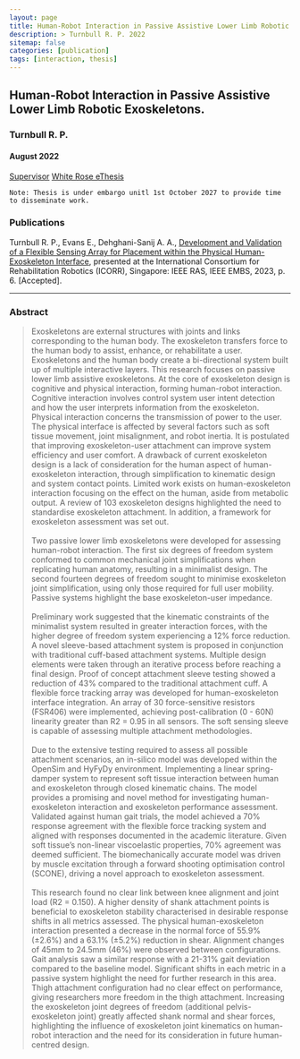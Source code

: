 ```yaml
---
layout: page
title: Human-Robot Interaction in Passive Assistive Lower Limb Robotic Exoskeletons 
description: > Turnbull R. P. 2022
sitemap: false
categories: [publication]
tags: [interaction, thesis]
---
```


<h2> Human-Robot Interaction in Passive Assistive Lower Limb Robotic Exoskeletons. </h2>

<h3> Turnbull R. P. </h3>
<h4> August 2022</h4> 

<!--<a class="btn btn-outline-primary my-1 mr-1" href="/project/true-rehab/">PDF</a>-->
<!--<a class="btn btn-outline-primary my-1 mr-1" href="/project/true-rehab/">Project</a>-->
<a class="btn btn-outline-primary my-1 mr-1" href="https://eps.leeds.ac.uk/mechanical-engineering/staff/110/professor-abbas-a-dehghani-sanij">Supervisor</a>
<a class="btn btn-outline-primary my-1 mr-1" href="https://etheses.whiterose.ac.uk/31307/">White Rose eThesis</a>

~~~
Note: Thesis is under embargo unitl 1st October 2027 to provide time to disseminate work.
~~~

<h3> Publications </h3>

Turnbull R. P., Evans E., Dehghani-Sanij A. A., [Development and Validation of a Flexible Sensing Array for Placement within the Physical Human-Exoskeleton Interface](https://rpturnbull.github.io/publications/ICORR-2023/), presented at the International Consortium for Rehabilitation Robotics (ICORR), Singapore: IEEE RAS, IEEE EMBS, 2023, p. 6. [Accepted].


<hr>

 <h3> Abstract </h3>
<blockquote>
Exoskeletons are external structures with joints and links corresponding to the human body. The exoskeleton transfers force to the human body to assist, enhance, or rehabilitate a user. Exoskeletons and the human body create a bi-directional system built up of multiple interactive layers. This research focuses on passive lower limb assistive exoskeletons. At the core of exoskeleton design is cognitive and physical interaction, forming human-robot interaction. Cognitive interaction involves control system user intent detection and how the user interprets information from the exoskeleton. Physical interaction concerns the transmission of power to the user. The physical interface is affected by several factors such as soft tissue movement, joint misalignment, and robot inertia. It is postulated that improving exoskeleton-user attachment can improve system efficiency and user comfort. A drawback of current exoskeleton design is a lack of consideration for the human aspect of human-exoskeleton interaction, through simplification to kinematic design and system contact points. Limited work exists on human-exoskeleton interaction focusing on the effect on the human, aside from metabolic output. A review of 103 exoskeleton designs highlighted the need to standardise exoskeleton attachment. In addition, a framework for exoskeleton assessment was set out.
<br> <br>
Two passive lower limb exoskeletons were developed for assessing human-robot interaction. The first six degrees of freedom system conformed to common mechanical joint simplifications when replicating human anatomy, resulting in a minimalist design. The second fourteen degrees of freedom sought to minimise exoskeleton joint simplification, using only those required for full user mobility. Passive systems highlight the base exoskeleton-user impedance.
<br> <br>
Preliminary work suggested that the kinematic constraints of the minimalist system resulted in greater interaction forces, with the higher degree of freedom system experiencing a 12% force reduction. A novel sleeve-based attachment system is proposed in conjunction with traditional cuff-based attachment systems. Multiple design elements were taken through an iterative process before reaching a final design. Proof of concept attachment sleeve testing showed a reduction of 43% compared to the traditional attachment cuff. A flexible force tracking array was developed for human-exoskeleton interface integration. An array of 30 force-sensitive resistors (FSR406) were implemented, achieving post-calibration (0 - 60N) linearity greater than R2 = 0.95 in all sensors. The soft sensing sleeve is capable of assessing multiple attachment methodologies.
<br> <br>
Due to the extensive testing required to assess all possible attachment scenarios, an in-silico model was developed within the OpenSim and HyFyDy environment. Implementing a linear spring-damper system to represent soft tissue interaction between human and exoskeleton through closed kinematic chains. The model provides a promising and novel method for investigating human-exoskeleton interaction and exoskeleton performance assessment. Validated against human gait trials, the model achieved a 70% response agreement with the flexible force tracking system and aligned with responses documented in the academic literature. Given soft tissue’s non-linear viscoelastic properties, 70% agreement was deemed sufficient. The biomechanically accurate model was driven by muscle excitation through a forward shooting optimisation control (SCONE), driving a novel approach to exoskeleton assessment. 
<br> <br>
This research found no clear link between knee alignment and joint load (R2 = 0.150). A higher density of shank attachment points is beneficial to exoskeleton stability characterised in desirable response shifts in all metrics assessed. The physical human-exoskeleton interaction presented a decrease in the normal force of 55.9% (±2.6%) and a 63.1% (±5.2%) reduction in shear. Alignment changes of 45mm to 24.5mm (46%) were observed between configurations. Gait analysis saw a similar response with a 21-31% gait deviation compared to the baseline model. Significant shifts in each metric in a passive system highlight the need for further research in this area. Thigh attachment configuration had no clear effect on performance, giving researchers more freedom in the thigh attachment. Increasing the exoskeleton joint degrees of freedom (additional pelvis-exoskeleton joint) greatly affected shank normal and shear forces, highlighting the influence of exoskeleton joint kinematics on human-robot interaction and the need for its consideration in future human-centred design.
</blockquote>




